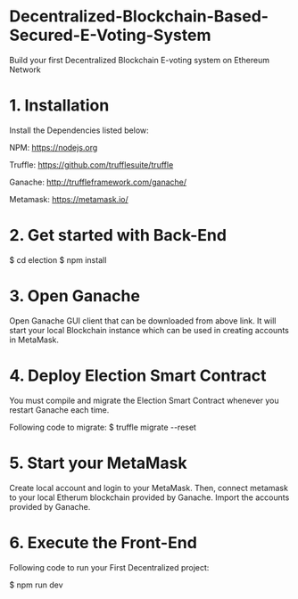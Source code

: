 # Decentralized-Blockchain-Based-Secured-E-Voting-System
Build your first Decentralized Blockchain E-voting system on Ethereum Network

# 1. Installation
Install the Dependencies listed below:

NPM: https://nodejs.org

Truffle: https://github.com/trufflesuite/truffle

Ganache: http://truffleframework.com/ganache/

Metamask: https://metamask.io/

# 2. Get started with Back-End

$ cd election
$ npm install

# 3. Open Ganache
Open Ganache GUI client that can be downloaded from above link. It will start your local Blockchain instance which can be used in creating accounts in MetaMask.

# 4. Deploy Election Smart Contract
You must compile and migrate the Election Smart Contract whenever you restart Ganache each time.

Following code to migrate:
$ truffle migrate --reset

# 5. Start your MetaMask 
Create local account and login to your MetaMask. Then, connect metamask to your local Etherum blockchain provided by Ganache.
Import the accounts provided by Ganache.

# 6. Execute the Front-End
Following code to run your First Decentralized project:

$ npm run dev
